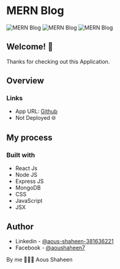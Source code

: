 # MERN Blog

![MERN Blog ](./client/src/assets/web-view01.png)
![MERN Blog ](./client/src/assets/web-view02.png)
![MERN Blog ](./client/src/assets/web-view03.png)


## Welcome! 👋
Thanks for checking out this Application.

## Overview

### Links

- App URL: [Github](https://github.com/Shaheen121/G-Chat-online-chat-app)
- Not Deployed 🌐

## My process

### Built with

- React Js
- Node JS
- Express JS
- MongoDB
- CSS
- JavaScript
- JSX


## Author

- Linkedin - [@aous-shaheen-381636221](https://www.linkedin.com/in/shaheen2001/)
- Facebook - [@aoushaheen7](https://www.facebook.com/shaheen72001/)

By me 🚀🚀🚀
Aous Shaheen

